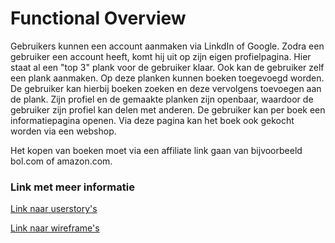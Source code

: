 # Functional Overview

Gebruikers kunnen een account aanmaken via LinkdIn of Google. Zodra een gebruiker een account heeft, komt hij uit op zijn eigen profielpagina.
Hier staat al een "top 3" plank voor de gebruiker klaar. Ook kan de gebruiker zelf een plank aanmaken. Op deze planken kunnen boeken toegevoegd worden. De gebruiker kan hierbij boeken zoeken en deze vervolgens toevoegen aan de plank. Zijn profiel en de gemaakte planken zijn openbaar, waardoor de gebruiker zijn profiel kan delen met anderen. De gebruiker kan per boek een informatiepagina openen. Via deze pagina kan het boek ook gekocht worden via een webshop.

Het kopen van boeken moet via een affiliate link gaan van bijvoorbeeld bol.com of amazon.com.

### Link met meer informatie

[Link naar userstory's](../Projectplan/Product%20Backlog.md)

[Link naar wireframe's](https://www.sketch.com/s/a50a2622-b344-4f1d-afd9-7f2bf52a80a1)
